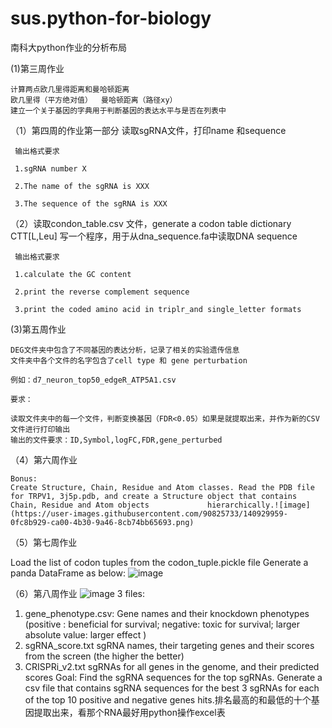 # sus.python-for-biology
南科大python作业的分析布局

 (1)第三周作业

    计算两点欧几里得距离和曼哈顿距离
    欧几里得（平方绝对值）  曼哈顿距离（路径xy）
    建立一个关于基因的字典用于判断基因的表达水平与是否在列表中

（1）第四周的作业第一部分
     读取sgRNA文件，打印name 和sequence 
     
     输出格式要求
     
     1.sgRNA number X
     
     2.The name of the sgRNA is XXX
     
     3.The sequence of the sgRNA is XXX
     
（2）读取condon_table.csv 文件，generate a codon table dictionary  CTT[L,Leu]
     写一个程序，用于从dna_sequence.fa中读取DNA sequence
     
     输出格式要求
     
     1.calculate the GC content
     
     2.print the reverse complement sequence
     
     3.print the coded amino acid in triplr_and single_letter formats
     
 (3)第五周作业
    
    DEG文件夹中包含了不同基因的表达分析，记录了相关的实验遗传信息
    文件夹中各个文件的名字包含了cell type 和 gene perturbation
    
    例如：d7_neuron_top50_edgeR_ATP5A1.csv
    
    要求：
    
    读取文件夹中的每一个文件，判断变换基因（FDR<0.05）如果是就提取出来，并作为新的CSV文件进行打印输出
    输出的文件要求：ID,Symbol,logFC,FDR,gene_perturbed
    
（4）第六周作业
  
    Bonus:
    Create Structure, Chain, Residue and Atom classes. Read the PDB file for TRPV1, 3j5p.pdb, and create a Structure object that contains Chain, Residue and Atom objects             hierarchically.![image](https://user-images.githubusercontent.com/90825733/140929959-0fc8b929-ca00-4b30-9a46-8cb74bb65693.png)

 （5）第七周作业
   
   Load the list of codon tuples from the codon_tuple.pickle file
   Generate a panda DataFrame as below:
   ![image](https://user-images.githubusercontent.com/90825733/140930374-6d41a0f8-657e-4d09-9dd2-00c3390f2bbf.png)
   
 （6）第八周作业
  ![image](https://user-images.githubusercontent.com/90825733/140930526-59243826-6775-4ce5-8bc8-3b943936a177.png)
  3 files:
  1. gene_phenotype.csv:
  Gene names and their knockdown phenotypes (positive : beneficial for survival; negative: toxic for survival; larger absolute value: larger effect )
  2. sgRNA_score.txt
  sgRNA names, their targeting genes and their scores from the screen (the higher the better)
  3. CRISPRi_v2.txt
  sgRNAs for all genes in the genome, and their predicted scores
  Goal:
  Find the sgRNA sequences for the top sgRNAs.
  Generate a csv file that contains sgRNA sequences for the best 3 sgRNAs for each of the top 10 positive and negative genes hits.排名最高的和最低的十个基因提取出来，看那个RNA最好用python操作excel表



   


